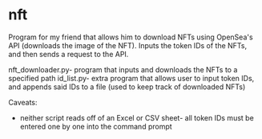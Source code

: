 # nft
Program for my friend that allows him to download NFTs using OpenSea's API (downloads the image of the NFT). Inputs the token IDs of the NFTs, and then sends a request to the API. 

nft_downloader.py- program that inputs and downloads the NFTs to a specified path
id_list.py- extra program that allows user to input token IDs, and appends said IDs to a file (used to keep track of downloaded NFTs)

Caveats: 
- neither script reads off of an Excel or CSV sheet- all token IDs must be entered one by one into the command prompt
